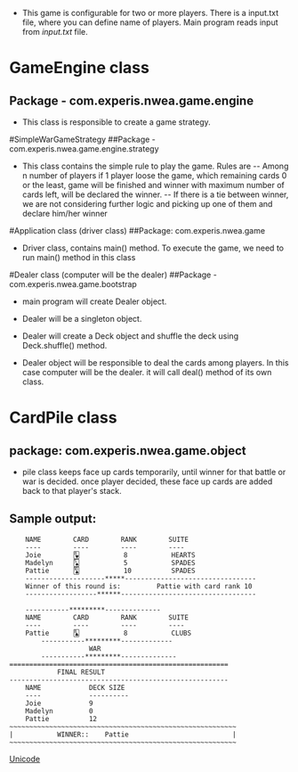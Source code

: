 * This game is configurable for two or more players. There is a input.txt file, where you can define name of players.
Main program reads input from *input.txt* file.



# GameEngine class
## Package - com.experis.nwea.game.engine

- This class is responsible to create a game strategy.

#SimpleWarGameStrategy
##Package - com.experis.nwea.game.engine.strategy

- This class contains the simple rule to play the game. Rules are
 -- Among n number of players if 1 player loose the game, which remaining cards 0 or the least, game will be finished and
 winner with maximum number of cards left, will be declared the winner.
 -- If there is a tie between winner, we are not considering further logic and picking up one of them and declare him/her winner


#Application class (driver class)
##Package: com.experis.nwea.game

- Driver class, contains main() method. To execute the game, we need to run main() method in this class


#Dealer class (computer will be the dealer)
##Package - com.experis.nwea.game.bootstrap

- main program will create Dealer object.

- Dealer will be a singleton object.

- Dealer will create a Deck object and shuffle the deck using Deck.shuffle() method.

- Dealer object will be responsible to deal the cards among players. In this case computer will be the dealer. it will call
deal() method of its own class.



# CardPile class
## package: com.experis.nwea.game.object

- pile class keeps face up cards temporarily, until winner for that battle or war is decided. once player decided, these face up cards are
added back to that player's stack.

## Sample output:

        NAME 		CARD 		RANK 		SUITE
		---- 		---- 		---- 		----
		Joie		🂸			8			HEARTS
		Madelyn		🂥			5			SPADES
		Pattie		🂪			10			SPADES
        --------------------*****---------------------------------
        Winner of this round is:		 Pattie with card rank 10
        ------------------******----------------------------------

		-----------*********--------------
		NAME 		CARD 		RANK 		SUITE
		---- 		---- 		---- 		----
		Pattie		🃘			8			CLUBS
			-----------*********-------------
						WAR
			-----------*********--------------
    =======================================================
				FINAL RESULT
	-------------------------------------------------------
		NAME 			DECK SIZE
		---- 			----------
		Joie			9
		Madelyn			0
		Pattie			12
	~~~~~~~~~~~~~~~~~~~~~~~~~~~~~~~~~~~~~~~~~~~~~~~~~~~~~~~~~
	|			WINNER::	Pattie							|
	~~~~~~~~~~~~~~~~~~~~~~~~~~~~~~~~~~~~~~~~~~~~~~~~~~~~~~~~~

[Unicode](https://www.compart.com/en/unicode/block/U+1F0A0)




